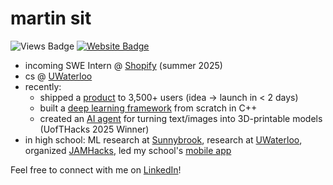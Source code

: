 # martin sit

![Views Badge](https://komarev.com/ghpvc/?username=martin226&label=Profile%20views&color=0e75b6&style=flat) [![Website Badge](https://img.shields.io/badge/website-martinsit.ca-blue)](https://martinsit.ca)

- incoming SWE Intern @ [Shopify](https://shopify.com/) (summer 2025)
- cs @ [UWaterloo](https://uwaterloo.ca/)
- recently:
  - shipped a [product](https://jakesresu.me/) to 3,500+ users (idea → launch in < 2 days)
  - built a [deep learning framework](https://github.com/martin226/litenet) from scratch in C++
  - created an [AI agent](https://github.com/martin226/twirl) for turning text/images into 3D-printable models (UofTHacks 2025 Winner)
- in high school: ML research at [Sunnybrook](https://sunnybrook.ca/research/), research at [UWaterloo](https://cs.uwaterloo.ca/~dbarrada/), organized [JAMHacks](https://www.jamhacks.ca/), led my school's [mobile app](https://app.staugustinechs.ca/)

Feel free to connect with me on [LinkedIn](https://www.linkedin.com/in/martin-sit/)!
